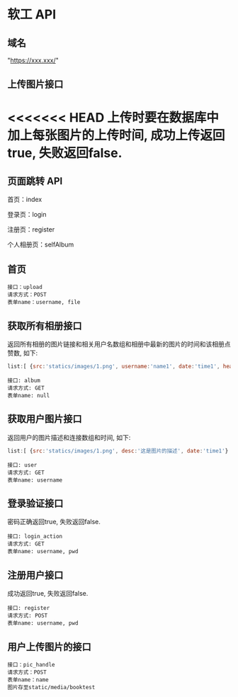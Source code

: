 # 软工 API

## 域名

"https://xxx.xxx/"

## 上传图片接口

<<<<<<< HEAD
上传时要在数据库中加上每张图片的上传时间, 成功上传返回true, 失败返回false.
=======
## 页面跳转 API

首页：index

登录页：login

注册页：register

个人相册页：selfAlbum

## 首页
```text
接口：upload
请求方式：POST
表单name：username, file
```

## 获取所有相册接口

返回所有相册的图片链接和相关用户名数组和相册中最新的图片的时间和该相册点赞数, 如下:

```js
list:[ {src:'statics/images/1.png', username:'name1', date:'time1', heat:'num'} ...{...}]
```

```text
接口: album
请求方式: GET
表单name: null
```

## 获取用户图片接口

返回用户的图片描述和连接数组和时间, 如下:

```js
list:[ {src:'statics/images/1.png', desc:'这是图片的描述', date:'time1'} ...{...}]
```

```text
接口: user
请求方式: GET
表单name: username
```

## 登录验证接口

密码正确返回true, 失败返回false.

```text
接口: login_action
请求方式: GET
表单name: username, pwd
```

## 注册用户接口

成功返回true, 失败返回false.

```text
接口: register
请求方式: POST
表单name: username, pwd
```

## 用户上传图片的接口

```text
接口：pic_handle
请求方式：POST
表单name：name
图片存至static/media/booktest
```
##
